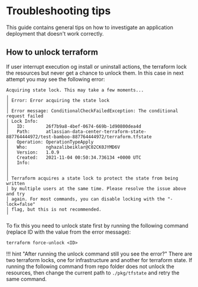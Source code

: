 # Troubleshooting tips

This guide contains general tips on how to investigate an application deployment that doesn't work correctly.


## How to unlock terraform
If user interrupt execution og install or uninstall actions, the terraform lock the resources but never get a chance to
 unlock them. In this case in next attempt you may see the following error:
 

```
Acquiring state lock. This may take a few moments...
╷
│ Error: Error acquiring the state lock
│
│ Error message: ConditionalCheckFailedException: The conditional request failed
│ Lock Info:
│   ID:        26f7b9a8-4bef-0674-669b-1d90800dea4d
│   Path:      atlassian-data-center-terraform-state-887764444972/test-bamboo-887764444972/terraform.tfstate
│   Operation: OperationTypeApply
│   Who:       nghazalibeiklar@C02CK0JYMD6V
│   Version:   1.0.9
│   Created:   2021-11-04 00:50:34.736134 +0000 UTC
│   Info:
│
│
│ Terraform acquires a state lock to protect the state from being written
│ by multiple users at the same time. Please resolve the issue above and try
│ again. For most commands, you can disable locking with the "-lock=false"
│ flag, but this is not recommended.
╵
```

To fix this you need to unlock state first by running the following command 
(replace ID with the value from the error message):

```shell 
terraform force-unlock <ID>
```

!!! hint "After running the unlock command still you see the error?"
    There are two terraform locks, one for infrastructure and another for terraform state. If running the following 
    command from repo folder does not unlock the resources, then change the current path to `./pkg/tfstate` and retry
     the same command.  